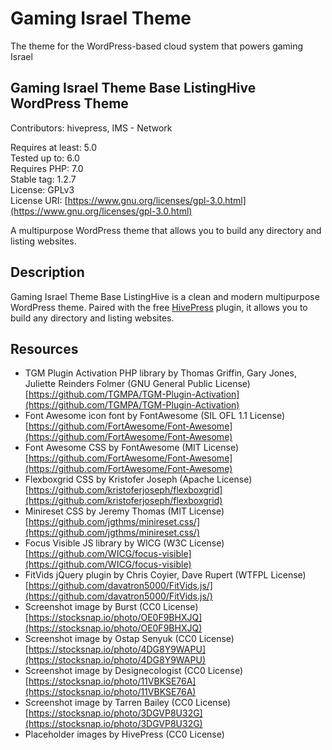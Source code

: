 # Gaming Israel Theme
The theme for the WordPress-based cloud system that powers gaming Israel

## Gaming Israel Theme Base ListingHive WordPress Theme

Contributors: hivepress, IMS - Network

Requires at least: 5.0  
Tested up to: 6.0  
Requires PHP: 7.0  
Stable tag: 1.2.7  
License: GPLv3  
License URI: [https://www.gnu.org/licenses/gpl-3.0.html](https://www.gnu.org/licenses/gpl-3.0.html)

A multipurpose WordPress theme that allows you to build any directory and listing websites.

## Description

Gaming Israel Theme Base ListingHive is a clean and modern multipurpose WordPress theme. Paired with the free [HivePress](https://wordpress.org/plugins/hivepress/) plugin, it allows you to build any directory and listing websites.

## Resources

- TGM Plugin Activation PHP library by Thomas Griffin, Gary Jones, Juliette Reinders Folmer (GNU General Public License) [https://github.com/TGMPA/TGM-Plugin-Activation](https://github.com/TGMPA/TGM-Plugin-Activation)
- Font Awesome icon font by FontAwesome (SIL OFL 1.1 License) [https://github.com/FortAwesome/Font-Awesome](https://github.com/FortAwesome/Font-Awesome)
- Font Awesome CSS by FontAwesome (MIT License) [https://github.com/FortAwesome/Font-Awesome](https://github.com/FortAwesome/Font-Awesome)
- Flexboxgrid CSS by Kristofer Joseph (Apache License) [https://github.com/kristoferjoseph/flexboxgrid](https://github.com/kristoferjoseph/flexboxgrid)
- Minireset CSS by Jeremy Thomas (MIT License) [https://github.com/jgthms/minireset.css/](https://github.com/jgthms/minireset.css/)
- Focus Visible JS library by WICG (W3C License) [https://github.com/WICG/focus-visible](https://github.com/WICG/focus-visible)
- FitVids jQuery plugin by Chris Coyier, Dave Rupert (WTFPL License) [https://github.com/davatron5000/FitVids.js/](https://github.com/davatron5000/FitVids.js/)
- Screenshot image by Burst (CC0 License) [https://stocksnap.io/photo/OE0F9BHXJQ](https://stocksnap.io/photo/OE0F9BHXJQ)
- Screenshot image by Ostap Senyuk (CC0 License) [https://stocksnap.io/photo/4DG8Y9WAPU](https://stocksnap.io/photo/4DG8Y9WAPU)
- Screenshot image by Designecologist (CC0 License) [https://stocksnap.io/photo/11VBKSE76A](https://stocksnap.io/photo/11VBKSE76A)
- Screenshot image by Tarren Bailey (CC0 License) [https://stocksnap.io/photo/3DGVP8U32G](https://stocksnap.io/photo/3DGVP8U32G)
- Placeholder images by HivePress (CC0 License)
